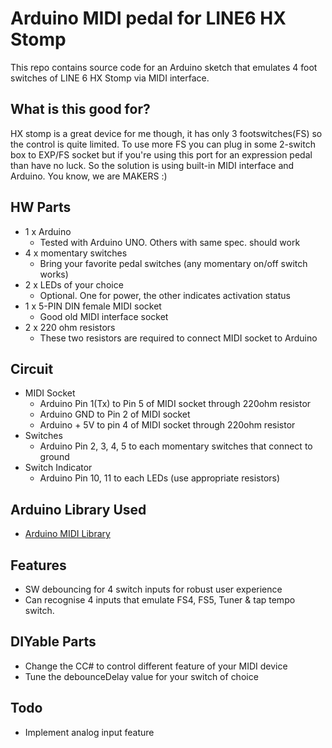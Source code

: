 # Arduino MIDI pedal for LINE6 HX Stomp

This repo contains source code for an Arduino sketch that emulates 4 foot switches of LINE 6 HX Stomp via MIDI interface.

## What is this good for?
HX stomp is a great device for me though, it has only 3 footswitches(FS) so the control is quite limited. To use more FS you can plug in some 2-switch box to EXP/FS socket but if you're using this port for an expression pedal than have no luck. So the solution is using built-in MIDI interface and Arduino. You know, we are MAKERS :)

## HW Parts
- 1 x Arduino
  - Tested with Arduino UNO. Others with same spec. should work
- 4 x momentary switches
  - Bring your favorite pedal switches (any momentary on/off switch works)
- 2 x LEDs of your choice
  - Optional. One for power, the other indicates activation status
- 1 x 5-PIN DIN female MIDI socket
  - Good old MIDI interface socket
- 2 x 220 ohm resistors
  - These two resistors are required to connect MIDI socket to Arduino

## Circuit
- MIDI Socket
  - Arduino Pin 1(Tx) to Pin 5 of MIDI socket through 220ohm resistor
  - Arduino GND to Pin 2 of MIDI socket
  - Arduino + 5V to pin 4 of MIDI socket through 220ohm resistor
- Switches
  - Arduino Pin 2, 3, 4, 5 to each momentary switches that connect to ground
- Switch Indicator
  - Arduino Pin 10, 11 to each LEDs (use appropriate resistors)

## Arduino Library Used
- [Arduino MIDI Library](https://github.com/FortySevenEffects/arduino_midi_library)

## Features
- SW debouncing for 4 switch inputs for robust user experience
- Can recognise 4 inputs that emulate FS4, FS5, Tuner & tap tempo switch.

## DIYable Parts
- Change the CC# to control different feature of your MIDI device
- Tune the debounceDelay value for your switch of choice

## Todo
- Implement analog input feature
